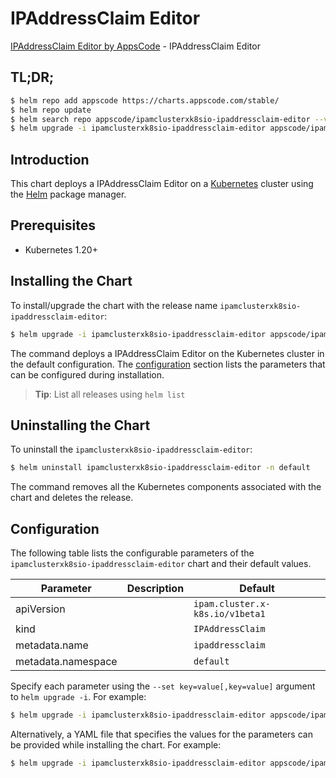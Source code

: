 # IPAddressClaim Editor

[IPAddressClaim Editor by AppsCode](https://appscode.com) - IPAddressClaim Editor

## TL;DR;

```bash
$ helm repo add appscode https://charts.appscode.com/stable/
$ helm repo update
$ helm search repo appscode/ipamclusterxk8sio-ipaddressclaim-editor --version=v0.17.0
$ helm upgrade -i ipamclusterxk8sio-ipaddressclaim-editor appscode/ipamclusterxk8sio-ipaddressclaim-editor -n default --create-namespace --version=v0.17.0
```

## Introduction

This chart deploys a IPAddressClaim Editor on a [Kubernetes](http://kubernetes.io) cluster using the [Helm](https://helm.sh) package manager.

## Prerequisites

- Kubernetes 1.20+

## Installing the Chart

To install/upgrade the chart with the release name `ipamclusterxk8sio-ipaddressclaim-editor`:

```bash
$ helm upgrade -i ipamclusterxk8sio-ipaddressclaim-editor appscode/ipamclusterxk8sio-ipaddressclaim-editor -n default --create-namespace --version=v0.17.0
```

The command deploys a IPAddressClaim Editor on the Kubernetes cluster in the default configuration. The [configuration](#configuration) section lists the parameters that can be configured during installation.

> **Tip**: List all releases using `helm list`

## Uninstalling the Chart

To uninstall the `ipamclusterxk8sio-ipaddressclaim-editor`:

```bash
$ helm uninstall ipamclusterxk8sio-ipaddressclaim-editor -n default
```

The command removes all the Kubernetes components associated with the chart and deletes the release.

## Configuration

The following table lists the configurable parameters of the `ipamclusterxk8sio-ipaddressclaim-editor` chart and their default values.

|     Parameter      | Description |                  Default                   |
|--------------------|-------------|--------------------------------------------|
| apiVersion         |             | <code>ipam.cluster.x-k8s.io/v1beta1</code> |
| kind               |             | <code>IPAddressClaim</code>                |
| metadata.name      |             | <code>ipaddressclaim</code>                |
| metadata.namespace |             | <code>default</code>                       |


Specify each parameter using the `--set key=value[,key=value]` argument to `helm upgrade -i`. For example:

```bash
$ helm upgrade -i ipamclusterxk8sio-ipaddressclaim-editor appscode/ipamclusterxk8sio-ipaddressclaim-editor -n default --create-namespace --version=v0.17.0 --set apiVersion=ipam.cluster.x-k8s.io/v1beta1
```

Alternatively, a YAML file that specifies the values for the parameters can be provided while
installing the chart. For example:

```bash
$ helm upgrade -i ipamclusterxk8sio-ipaddressclaim-editor appscode/ipamclusterxk8sio-ipaddressclaim-editor -n default --create-namespace --version=v0.17.0 --values values.yaml
```
